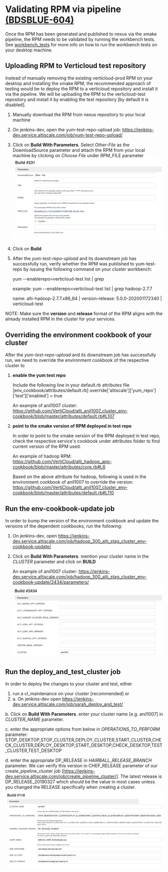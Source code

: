 # Validating RPM via pipeline [(BDSBLUE-604)](https://sapjira.wdf.sap.corp/browse/BDSBLUE-604)

Once the RPM has been generated and published to nexus via the xmake pipeline, the RPM needs to be validated by running the workbench tests. See [workbench_tests](https://github.com/VertiCloud/workbench_tests) for more info on how to run the workbench tests on your desktop machine.

## Uploading RPM to Verticloud test repository

Instead of manually removing the existing verticloud-prod RPM on your desktop and installing the xmake RPM, the recommended approach of testing would be to deploy the RPM to a verticloud repository and install it via the pipeline. We will be uploading the RPM to the verticloud-test repository and install it by enabling the test repository [by default it is disabled].

1. Manually download the RPM from nexus repository to your local machine
2. On jenkins-dev, open the yum-test-repo-upload job:  https://jenkins-dev.service.altiscale.com/job/yum-test-repo-upload/
3. Click on **Build With Parameters**. Select *Other-File* as the DownloadSource parameter and attach the RPM from your local machine by clicking on *Choose File* under RPM_FILE parameter![image-not-found](./Assets/image01.png)
4. Click on **Build**
5. After the *yum-test-repo-upload* and its downstream job has successfully run, verify whether the RPM was published to yum-test-repo by issuing the following command on your cluster workbench:

    yum --enablerepo=verticloud-test list | grep <service>

    example: yum --enablerepo=verticloud-test list | grep hadoop-2.7.7

    name: alti-hadoop-2.7.7.x86_64        |  version-release: 5.0.0-202001172340    |  verticloud-test

NOTE: Make sure the **version** and **release** format of the RPM aligns with the already installed RPM in the cluster for your services.

## Overriding the environment cookbook of your cluster
After the *yum-test-repo-upload* and its downstream job has successfully run, we need to override the environment cookbook of the respective cluster to
1. **enable the yum test repo**

    Include the following line in your default.rb attributes file [env_cookbook/attributes/default.rb]
    override['altiscale']['yum_repo']['test']['enabled'] = true

    An example of anil1007 cluster: https://github.com/VertiCloud/alti_anil1007_cluster_env-cookbook/blob/master/attributes/default.rb#L107

2. **point to the xmake version of RPM deployed in test repo**

    In order to point to the xmake version of the RPM deployed in test repo, check the respective service's cookbook under attributes folder to find current version of the RPM used.

    An example of hadoop RPM:
    https://github.com/VertiCloud/alti_hadoop_app-cookbook/blob/master/attributes/core.rb#L6

    Based on the above attribute for hadoop, following is used in the environment cookbook of anil1007 to override the version:
    https://github.com/VertiCloud/alti_anil1007_cluster_env-cookbook/blob/master/attributes/default.rb#L110

## Run the env-cookbook-update job
In order to bump the version of the environment cookbook and update the versions of the dependent cookbooks, run the following:
1. On jenkins-dev, open https://jenkins-dev.service.altiscale.com/job/hadoop_300_alti_stag_cluster_env-cookbook-update/
2. Click on **Build With Parameters**. mention your cluster name in the *CLUSTER* parameter and click on **BUILD**

    An example of anil1007 cluster: https://jenkins-dev.service.altiscale.com/job/hadoop_300_alti_stag_cluster_env-cookbook-update/2434/parameters/
![image-not-found](./Assets/image02.png)



## Run the deploy_and_test_cluster job
In order to deploy the changes to your cluster and test, either
1. run a cl_maintenance on your cluster [recommended] or
2.
    a. On jenkins-dev open https://jenkins-dev.service.altiscale.com/job/sarah_deploy_and_test/

b. Click on **Build With Parameters**. enter your cluster name [e.g. anil1007] in *CLUSTER_NAME* parameter.

c. enter the appropriate options from below in *OPERATIONS_TO_PERFORM* parameter: STOP_DESKTOP,STOP_CLUSTER,DEPLOY_CLUSTER,START_CLUSTER,CHECK_CLUSTER,DEPLOY_DESKTOP,START_DESKTOP,CHECK_DESKTOP,TEST_CLUSTER,TEST_DESKTOP

d. enter the appropriate DP_RELEASE in *HAIRBALL_RELEASE_BRANCH* parameter. We can verify this version in CHEF_RELEASE parameter of our create_pipeline_cluster job [https://jenkins-dev.service.altiscale.com/job/create_pipeline_cluster/]. The latest release is DP_RELEASE_20190327 which should be the value in most cases unless you changed the RELEASE specifically when creating a cluster.
![image-not-found](./Assets/image03.png)
